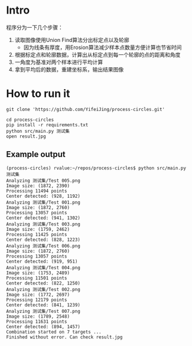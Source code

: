 # Intro
程序分为一下几个步骤：
1. 读取图像使用Union Find算法分出标定点以及轮廓
    - 因为线条有厚度，用Erosion算法减少样本点数量方便计算也节省时间
2. 根据标定点和轮廓数据，计算出从标定点到每一个轮廓的点的距离和角度
3. 一角度为基准对两个样本进行平均计算
4. 拿到平均后的数据，重建坐标系，输出结果图像
# How to run it
`git clone 'https://github.com/YifeiJing/process-circles.git'`

```
cd process-circles
pip install -r requirements.txt
python src/main.py 测试集
open result.jpg
```

## Example output
```
(process-circles) rvalue:~/repos/process-circles$ python src/main.py 测试集
Analyzing 测试集/Test 005.png
Image size: (1872, 2390)
Processing 11494 points
Center detected: (928, 1192)
Analyzing 测试集/Test 001.png
Image size: (1872, 2760)
Processing 13057 points
Center detected: (941, 1302)
Analyzing 测试集/Test 003.png
Image size: (1759, 2462)
Processing 11425 points
Center detected: (828, 1223)
Analyzing 测试集/Test 006.png
Image size: (1872, 2760)
Processing 13057 points
Center detected: (919, 951)
Analyzing 测试集/Test 004.png
Image size: (1753, 2489)
Processing 11501 points
Center detected: (822, 1250)
Analyzing 测试集/Test 002.png
Image size: (1772, 2697)
Processing 12179 points
Center detected: (841, 1239)
Analyzing 测试集/Test 007.png
Image size: (1789, 2548)
Processing 11631 points
Center detected: (894, 1457)
Combination started on 7 targets ...
Finished without error. Can check result.jpg
```
